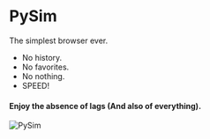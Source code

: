 # PySim
The simplest browser ever.
* No history.
* No favorites.
* No nothing.
* SPEED!
#### Enjoy the absence of lags (And also of everything).

![PySim](http://s32.postimg.org/x99pw8vnp/Py_Sim.png "")
